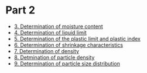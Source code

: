 Part 2
==============================

* [3. Determination of moisture content](/2/3.md)
* [4. Determination of liquid limit](/2/4.md)
* [5. Determination of the plastic limit and plastic index](/2/5.md)
* [6. Determination of shrinkage characteristics](/2/6.md)
* [7. Determination of density](/2/7.md)
* [8. Detmination of particle density](/2/8.md)
* [9. Determination of particle size distribution](/2/9.md)



